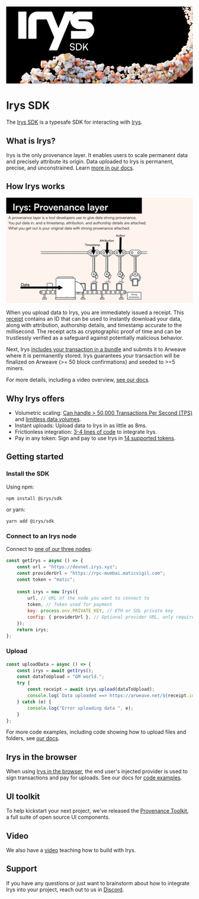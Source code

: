
![](./assets/irys-SDK.png?raw=true)

# Irys SDK


The [Irys SDK](http://docs.irys.xyz/developer-docs/irys-sdk) is a typesafe SDK for interacting with [Irys](https://irys.xyz).

## What is Irys?

Irys is the only provenance layer. It enables users to scale permanent data and precisely attribute its origin. Data uploaded to Irys is permanent, precise, and unconstrained. Learn [more in our docs](http://docs.irys.xyz/overview/about).


## How Irys works

![](./assets/provenance-machine.jpg?raw=true)

When you upload data to Irys, you are immediately issued a receipt. This [receipt](https://docs.irys.xyz/learn/receipts) contains an ID that can be used to instantly download your data, along with attribution, authorship details, and timestamp accurate to the millisecond. The receipt acts as cryptographic proof of time and can be trustlessly verified as a safeguard against potentially malicious behavior.

Next, Irys [includes your transaction in a bundle](http://docs.irys.xyz/learn/transaction-lifecycle) and submits it to Arweave where it is permanently stored. Irys guarantees your transaction will be finalized on Arweave (>= 50 block confirmations) and seeded to >=5 miners.

For more details, including a video overview, [see our docs](http://docs.irys.xyz/overview/about).

## Why Irys offers
- Volumetric scaling: [Can handle > 50,000 Transactions Per Second (TPS)](https://youtu.be/JKEivHKDXAo) and [limitless data volumes](http://docs.irys.xyz/learn/volumetric-scaling).
- Instant uploads: Upload data to Irys in as little as 8ms.
- Frictionless integration: [3-4 lines of code](http://docs.irys.xyz/developer-docs/irys-sdk) to integrate Irys.
- Pay in any token: Sign and pay to use Irys in [14 supported tokens](http://docs.irys.xyz/overview/supported-tokens).

## Getting started

### Install the SDK

Using npm:

```console
npm install @irys/sdk
```

or yarn:
```console
yarn add @irys/sdk
```

### Connect to an Irys node

Connect to [one of our three nodes](http://docs.irys.xyz/overview/nodes):

```js
const getIrys = async () => {
	const url = "https://devnet.irys.xyz";
	const providerUrl = "https://rpc-mumbai.maticvigil.com";
	const token = "matic";
 
	const irys = new Irys({
		url, // URL of the node you want to connect to
		token, // Token used for payment
		key: process.env.PRIVATE_KEY, // ETH or SOL private key
		config: { providerUrl }, // Optional provider URL, only required when using Devnet
	});
	return irys;
};
```

### Upload

```js
const uploadData = async () => {
	const irys = await getIrys();
	const dataToUpload = "GM world.";
	try {
		const receipt = await irys.upload(dataToUpload);
		console.log(`Data uploaded ==> https://arweave.net/${receipt.id}`);
	} catch (e) {
		console.log("Error uploading data ", e);
	}
};
```

For more code examples, including code showing how to upload files and folders, see [our docs](http://docs.irys.xyz/developer-docs/irys-sdk).

## Irys in the browser

When using [Irys in the browser](http://docs.irys.xyz/developer-docs/irys-sdk/irys-in-the-browser), the end user's injected provider is used to sign transactions and pay for uploads. See our docs for [code examples](http://docs.irys.xyz/developer-docs/irys-sdk/irys-in-the-browser). 

## UI toolkit

To help kickstart your next project, we've released the [Provenance Toolkit](http://docs.irys.xyz/developer-docs/provenance-toolkit), a full suite of open source UI components.

## Video

We also have a [video](https://www.youtube.com/watch?v=eGFYxJPaEjg) teaching how to build with Irys.

## Support

If you have any questions or just want to brainstorm about how to integrate Irys into your project, reach out to us in [Discord](https://discord.irys.xyz).
